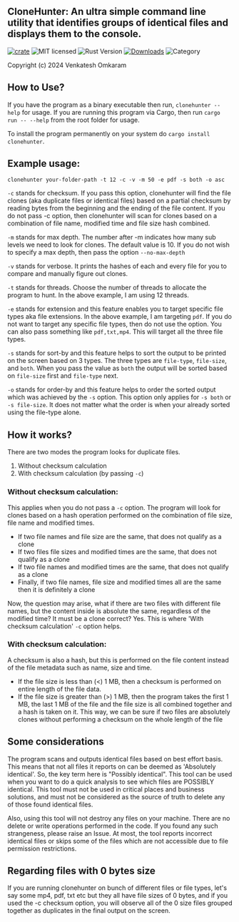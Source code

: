 ## CloneHunter: An ultra simple command line utility that identifies groups of identical files and displays them to the console.

[![crate][crate-image]][crate-link]
![MIT licensed][license-image]
![Rust Version][rustc-image]
[![Downloads][downloads-image]][crate-link]
![Category][category-image]

Copyright (c) 2024 Venkatesh Omkaram


## How to Use?
If you have the program as a binary executable then run, `clonehunter --help` for usage. 
If you are running this program via Cargo, then run `cargo run -- --help` from the root folder for usage.

To install the program permanently on your system do `cargo install clonehunter`.

## Example usage:
 ```
clonehunter your-folder-path -t 12 -c -v -m 50 -e pdf -s both -o asc
 ```
`-c` stands for checksum. If you pass this option, clonehunter will find the file clones (aka duplicate files or identical files) based on a partial checksum by reading bytes from the beginning and the ending of the file content.
If you do not pass -c option, then clonehunter will scan for clones based on a combination of file name, modified time and file size hash combined.

`-m` stands for max depth. The number after -m indicates how many sub levels we need to look for clones. The default value is 10. If you do not wish to specify a max depth, then pass the option `--no-max-depth`

`-v` stands for verbose. It prints the hashes of each and every file for you to compare and manually figure out clones.

`-t` stands for threads. Choose the number of threads to allocate the program to hunt. In the above example, I am using 12 threads.

`-e` stands for extension and this feature enables you to target specific file types aka file extensions. In the above example, I am targeting `pdf`. If you do not want to target any specific file types, then do not use the option. You can also pass something like `pdf,txt,mp4`. This will target all the three file types.

`-s` stands for sort-by and this feature helps to sort the output to be printed on the screen based on 3 types. 
The three types are `file-type`, `file-size`, and `both`. When you pass the value as `both` the output will be sorted based on `file-size` first and `file-type` next.

`-o` stands for order-by and this feature helps to order the sorted output which was achieved by the `-s` option. This option only applies for `-s both` or `-s file-size`. It does not matter what the order is when your already sorted using the file-type alone.

## How it works?
There are two modes the program looks for duplicate files.
1. Without checksum calculation
2. With checksum calculation (by passing `-c`)

### Without checksum calculation: 
This applies when you do not pass a `-c` option. The program will look for clones based on a hash operation performed on the combination of file size, file name and modified times.
- If two file names and file size are the same, that does not qualify as a clone
- If two files file sizes and modified times are the same, that does not qualify as a clone
- If two file names and modified times are the same, that does not qualify as a clone
- Finally, if two file names, file size and modified times all are the same then it is definitely a clone

Now, the question may arise, what if there are two files with different file names, but the content inside is absolute the same, regardless of the modified time? It must be a clone correct? Yes. This is where 'With checksum calculation' `-c` option helps.

### With checksum calculation:
A checksum is also a hash, but this is performed on the file content instead of the file metadata such as name, size and time.

- If the file size is less than (<) 1 MB, then a checksum is performed on entire length of the file data.
- If the file size is greater than (>) 1 MB, then the program takes the first 1 MB, the last 1 MB of the file and the file size is all combined together and a hash is taken on it. This way, we can be sure if two files are absolutely clones without performing a checksum on the whole length of the file



## Some considerations
The program scans and outputs identical files based on best effort basis. This means that not all files it reports on can be deemed as 'Absolutely identical'. So, the key term here is "Possibly identical". This tool can be used when you want to do a quick analysis to see which files are POSSIBLY identical. This tool must not be used in critical places and business solutions, and must not be considered as the source of truth to delete any of those found identical files.

Also, using this tool will not destroy any files on your machine. There are no delete or write operations performed in the code. If you found any such strangeness, please raise an Issue. At most, the tool reports incorrect identical files or skips some of the files which are not accessible due to file permission restrictions.

## Regarding files with 0 bytes size
If you are running clonehunter on bunch of different files or file types, let's say some mp4, pdf, txt etc but they all have file sizes of 0 bytes, and if you used the -c checksum option, you will observe all of the 0 size files grouped together as duplicates in the final output on the screen.

[//]: # (badges)

[crate-image]: https://img.shields.io/crates/v/clonehunter.svg
[crate-link]: https://crates.io/crates/clonehunter
[license-image]: https://img.shields.io/badge/License-MIT_or_Apache_2.0-yellow.svg
[rustc-image]: https://img.shields.io/badge/rustc-1.75+-blue.svg
[downloads-image]: https://img.shields.io/crates/d/clonehunter.svg
[category-image]: https://img.shields.io/badge/category-Duplicate_Files_Finder-darkred.svg
